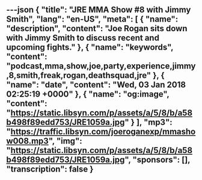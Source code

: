 ---json
{
  "title": "JRE MMA Show #8 with Jimmy Smith",
  "lang": "en-US",
  "meta": [
    {
      "name": "description",
      "content": "Joe Rogan sits down with Jimmy Smith to discuss recent and upcoming fights."
    },
    {
      "name": "keywords",
      "content": "podcast,mma,show,joe,party,experience,jimmy,8,smith,freak,rogan,deathsquad,jre"
    },
    {
      "name": "date",
      "content": "Wed, 03 Jan 2018 02:25:19 +0000"
    },
    {
      "name": "og:image",
      "content": "https://static.libsyn.com/p/assets/a/5/8/b/a58b498f89edd753/JRE1059a.jpg"
    }
  ],
  "mp3": "https://traffic.libsyn.com/joeroganexp/mmashow008.mp3",
  "img": "https://static.libsyn.com/p/assets/a/5/8/b/a58b498f89edd753/JRE1059a.jpg",
  "sponsors": [],
  "transcription": false
}
---
<episode-header />

<timemark seconds="0" />

<transcribe-call-to-action />

<episode-footer />